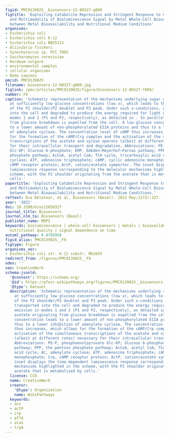 ```yaml
---
figid: PMC9139025__biosensors-12-00327-g009
figtitle: 'Exploiting Catabolite Repression and Stringent Response to Control Delay
  and Multimodality of Bioluminescence Signal by Metal Whole-Cell Biosensors: Interplay
  between Metal Bioavailability and Nutritional Medium Conditions'
organisms:
- Escherichia coli
- Escherichia coli K-12
- Escherichia coli BW25113
- Aliivibrio fischeri
- Synechococcus sp. PCC 7002
- Saccharomyces cerevisiae
- Hordeum vulgare
- environmental samples
- cellular organisms
- Homo sapiens
pmcid: PMC9139025
filename: biosensors-12-00327-g009.jpg
figlink: /pmc/articles/PMC9139025/figure/biosensors-12-00327-f009/
number: F9
caption: 'Schematic representation of the mechanisms underlying sugar degradation
  at sufficiently low glucose concentrations (low x), which leads to the appearances
  of the P2 shoulder/P2 doublet and P3 peak. Under such x-conditions, glucose is transported
  into the cell and degraded to produce the energy required for light emission in
  modes 1 and 2 (P1 and P2, respectively), as detailed in . In parallel, acetate originating
  from glucose breakdown is expelled from the cell. A low glucose concentration leads
  to a lower amount of non-phosphorylated EIIA proteins and thus to a lower inhibition
  of adenylate cyclase. The concentration level of cAMP thus increases, which allows
  for the formation of the cAMP/Crp complex and the activation of the simultaneous
  transcriptions of the acetate and xylose operons (albeit at different rates) necessary
  for their intracellular transport and degradation. Abbreviations: PE-P, phosphoenolpyruvate
  Glc-6P; Glucose 6-phosphate; EMP, Embden–Meyerhof–Parnas pathway; PPP, the pentose
  phosphate pathway; AcCoA, acetyl CoA; TCA cycle, tricarboxylic acid cycle; AC, adenylate
  cyclase; ATP, adenosine triphosphate; cAMP, cyclic adenosine monophosphate; Crp,
  cAMP receptor protein; ActP, cation/acetate symporter. The inset displays the time-dependent
  luminescence response corresponding to the molecular mechanisms highlighted in the
  scheme, with the P2 shoulder originating from the acetate that is metabolized by
  cells.'
papertitle: 'Exploiting Catabolite Repression and Stringent Response to Control Delay
  and Multimodality of Bioluminescence Signal by Metal Whole-Cell Biosensors: Interplay
  between Metal Bioavailability and Nutritional Medium Conditions.'
reftext: Eva Delatour, et al. Biosensors (Basel). 2022 May;12(5):327.
year: '2022'
doi: 10.3390/bios12050327
journal_title: Biosensors
journal_nlm_ta: Biosensors (Basel)
publisher_name: MDPI
keywords: bioluminescence | whole-cell biosensors | metals | bioavailability | medium
  nutritional quality | signal dependence on time
automl_pathway: 0.8785958
figid_alias: PMC9139025__F9
figtype: Figure
organisms_ner:
- Escherichia coli str. K-12 substr. MG1655
redirect_from: /figures/PMC9139025__F9
ndex: ''
seo: CreativeWork
schema-jsonld:
  '@context': https://schema.org/
  '@id': https://pfocr.wikipathways.org/figures/PMC9139025__biosensors-12-00327-g009.html
  '@type': Dataset
  description: 'Schematic representation of the mechanisms underlying sugar degradation
    at sufficiently low glucose concentrations (low x), which leads to the appearances
    of the P2 shoulder/P2 doublet and P3 peak. Under such x-conditions, glucose is
    transported into the cell and degraded to produce the energy required for light
    emission in modes 1 and 2 (P1 and P2, respectively), as detailed in . In parallel,
    acetate originating from glucose breakdown is expelled from the cell. A low glucose
    concentration leads to a lower amount of non-phosphorylated EIIA proteins and
    thus to a lower inhibition of adenylate cyclase. The concentration level of cAMP
    thus increases, which allows for the formation of the cAMP/Crp complex and the
    activation of the simultaneous transcriptions of the acetate and xylose operons
    (albeit at different rates) necessary for their intracellular transport and degradation.
    Abbreviations: PE-P, phosphoenolpyruvate Glc-6P; Glucose 6-phosphate; EMP, Embden–Meyerhof–Parnas
    pathway; PPP, the pentose phosphate pathway; AcCoA, acetyl CoA; TCA cycle, tricarboxylic
    acid cycle; AC, adenylate cyclase; ATP, adenosine triphosphate; cAMP, cyclic adenosine
    monophosphate; Crp, cAMP receptor protein; ActP, cation/acetate symporter. The
    inset displays the time-dependent luminescence response corresponding to the molecular
    mechanisms highlighted in the scheme, with the P2 shoulder originating from the
    acetate that is metabolized by cells.'
  license: CC0
  name: CreativeWork
  creator:
    '@type': Organization
    name: WikiPathways
  keywords:
  - acs
  - actP
  - crp
  - pflA
  - alaS
  - trpA
---
```

